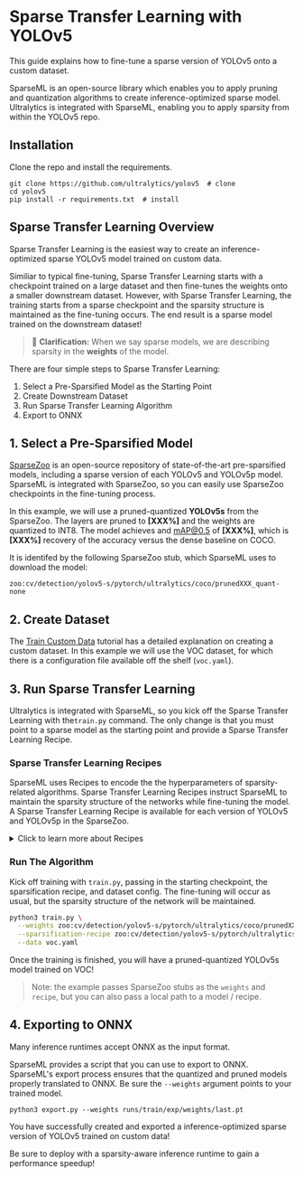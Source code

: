 # Sparse Transfer Learning with YOLOv5

This guide explains how to fine-tune a sparse version of YOLOv5 onto a custom dataset.

SparseML is an open-source library which enables you to apply pruning and quantization algorithms to create
inference-optimized sparse model. Ultralytics is integrated with SparseML, enabling you to apply sparsity from 
within the YOLOv5 repo.

## Installation

Clone the repo and install the requirements.

```
git clone https://github.com/ultralytics/yolov5  # clone
cd yolov5
pip install -r requirements.txt  # install
```

## Sparse Transfer Learning Overview

Sparse Transfer Learning is the easiest way to create an inference-optimized sparse YOLOv5 model trained on custom data. 
                                                                                                        
Similiar to typical fine-tuning, Sparse Transfer Learning starts with a checkpoint trained on a large dataset and then fine-tunes the weights onto a smaller downstream dataset. However, with Sparse Transfer Learning, the training starts from a sparse checkpoint and the sparsity structure is maintained as the fine-tuning occurs. The end result is a sparse model trained on the downstream dataset!
                                                                                                            
>:rotating_light: **Clarification:** When we say sparse models, we are describing sparsity in the **weights** of the model. 

There are four simple steps to Sparse Transfer Learning:
1. Select a Pre-Sparsified Model as the Starting Point
2. Create Downstream Dataset
3. Run Sparse Transfer Learning Algorithm
4. Export to ONNX

## 1. Select a Pre-Sparsified Model

[SparseZoo](https://sparsezoo.neuralmagic.com/?domain=cv&sub_domain=detection&page=1)
is an open-source repository of state-of-the-art pre-sparsified models, including a sparse version of each YOLOv5 and YOLOv5p model. SparseML is 
integrated with SparseZoo, so you can easily use SparseZoo checkpoints in the fine-tuning process.

In this example, we will use a pruned-quantized **YOLOv5s** from the SparseZoo. The layers are pruned to **[XXX%]** and the weights are quantized to INT8. The model achieves and mAP@0.5 of **[XXX%]**, which is **[XXX%]** recovery of the accuracy versus the dense baseline on COCO.

It is identifed by the following SparseZoo stub, which SparseML uses to download the model:

```
zoo:cv/detection/yolov5-s/pytorch/ultralytics/coco/prunedXXX_quant-none
```

## 2. Create Dataset

The [Train Custom Data](https://github.com/ultralytics/yolov5/wiki/Train-Custom-Data#1-create-dataset) 
tutorial has a detailed explanation on creating a custom dataset. In this example we will use the VOC 
dataset, for which there is a configuration file available off the shelf (`voc.yaml`).

## 3. Run Sparse Transfer Learning

Ultralytics is integrated with SparseML, so you kick off the Sparse Transfer Learning with the`train.py` command. The only change is that you must point to a sparse model as the starting point and provide a Sparse Transfer Learning Recipe.

### Sparse Transfer Learning Recipes

SparseML uses Recipes to encode the the hyperparameters of sparsity-related algorithms. Sparse Transfer Learning Recipes instruct SparseML to maintain the sparsity structure of the networks while fine-tuning the model. A Sparse Transfer Learning Recipe is available for each version of YOLOv5 and YOLOv5p in the SparseZoo.

<details>
  
  <summary>Click to learn more about Recipes</summary>
  <br>
  
Recipes are YAML files that encode sparsity-related hyperparameters. Modifiers within the Recipe instruct SparseML which 
algorithms to apply during the learning process to induce or preserve sparsity within a network.

For Sparse Transfer Learning, the key Modifiers in the recipe are:
- `ConstantPruningModifier` which instructs SparseML to maintain the starting sparsity level as it fine-tunes
- `QuantizationModifier` which instructs SparseML to quantize the model 

For example, in the sparse transfer learning recipe for YOLOv5s looks like the following:
  
```yaml
**ADD RECIPE**
```
  
You can see that for the first XXX epochs, SparseML will fine-tune while preserving sparsity (as indicated by the parameters of `ConstantPruningModifier`) for the and then quantize the model over the final XXX epochs (as indicated by the parameters of `QuantizationModifier`).
  
</details>

### Run The Algorithm

Kick off training with `train.py`, passing in the starting checkpoint, the sparsification recipe, and dataset config. The fine-tuning
will occur as usual, but the sparsity structure of the network will be maintained.

```bash
python3 train.py \
  --weights zoo:cv/detection/yolov5-s/pytorch/ultralytics/coco/prunedXXX_quant-none?recipe_type=transfer_learn \
  --sparsification-recipe zoo:cv/detection/yolov5-s/pytorch/ultralytics/coco/prunedXXX_quant-none?recipe_type=transfer_learn \
  --data voc.yaml
```

Once the training is finished, you will have a pruned-quantized YOLOv5s model trained on VOC!

> Note: the example passes SparseZoo stubs as the `weights` and `recipe`, but you can also pass a local path to a model / recipe.

## 4. Exporting to ONNX

Many inference runtimes accept ONNX as the input format.

SparseML provides a script that you can use to export to ONNX. SparseML's export process 
ensures that the quantized and pruned models properly translated to ONNX. Be sure the `--weights` argument points to your trained model.

```
python3 export.py --weights runs/train/exp/weights/last.pt 
```

You have successfully created and exported a inference-optimized sparse version of YOLOv5 trained on custom data! 

Be sure to deploy with a sparsity-aware inference runtime to gain a performance speedup!

